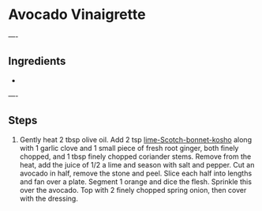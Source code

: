 # Avocado Vinaigrette


—-

## Ingredients

* 

—-

## Steps

1.  Gently heat 2 tbsp olive oil. Add 2 tsp [lime-Scotch-bonnet-kosho](https://github.com/EanNewton/Citrus/blob/master/Preserves/Lime-Scotch%20Bonnet%20Kosho.md) along with 1 garlic clove and 1 small piece of fresh root ginger, both finely chopped, and 1 tbsp finely chopped coriander stems. Remove from the heat, add the juice of 1/2 a lime and season with salt and pepper. Cut an avocado in half, remove the stone and peel. Slice each half into lengths and fan over a plate. Segment 1 orange and dice the flesh. Sprinkle this over the avocado. Top with 2 finely chopped spring onion, then cover with the dressing.
